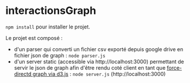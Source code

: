 # interactionsGraph

`npm install` pour installer le projet.

Le projet est composé : 
* d'un parser qui converti un fichier csv exporté depuis google drive en fichier json de graph : `node parser.js`
* d'un server static (accessible via http://localhost:3000) permettant de servir le json de graph afin d'être rendu coté client en tant que [force-directd graph via d3.js](https://bl.ocks.org/mbostock/4062045) :  `node server.js` (http://localhost:3000)
